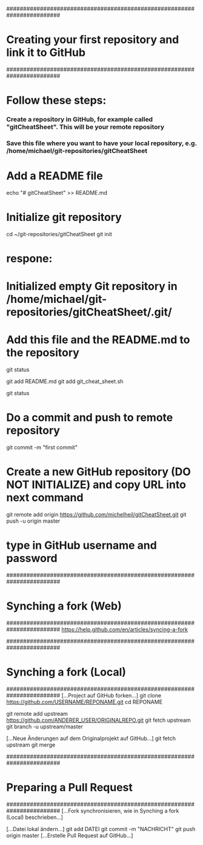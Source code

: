 ########################################################################
# Creating your first repository and link it to GitHub
########################################################################

# Follow these steps:
### Create a repository in GitHub, for example called "gitCheatSheet". This will be your remote repository
### Save this file where you want to have your local repository, e.g. /home/michael/git-repositories/gitCheatSheet

# Add a README file
echo "# gitCheatSheet" >> README.md

# Initialize git repository 
cd ~/git-repositories/gitCheatSheet
git init
# respone:
# Initialized empty Git repository in /home/michael/git-repositories/gitCheatSheet/.git/

# Add this file and the README.md to the repository
git status

git add README.md
git add git_cheat_sheet.sh 

git status

# Do a commit and push to remote repository
git commit -m "first commit"

# Create a new GitHub repository (DO NOT INITIALIZE) and copy URL into next command
git remote add origin https://github.com/michelheil/gitCheatSheet.git
git push -u origin master

# type in GitHub username and password


########################################################################
# Synching a fork (Web)
########################################################################
https://help.github.com/en/articles/syncing-a-fork


########################################################################
# Synching a fork (Local)
########################################################################
[...Project auf GitHub forken...]
git clone https://github.com/USERNAME/REPONAME.git
cd REPONAME

git remote add upstream https://github.com/ANDERER_USER/ORIGINALREPO.git
git fetch upstream
git branch -u upstream/master

[...Neue Änderungen auf dem Originalprojekt auf GitHub...]
git fetch upstream
git merge


########################################################################
# Preparing a Pull Request
########################################################################
[...Fork synchronisieren, wie in Synching a fork (Local) beschrieben...]

[...Datei lokal ändern...]
git add DATEI
git commit -m "NACHRICHT"
git push origin master
[...Erstelle Pull Request auf GitHub...]